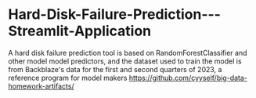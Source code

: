 # Hard-Disk-Failure-Prediction---Streamlit-Application
A hard disk failure prediction tool is based on RandomForestClassifier and other model model predictors, and the dataset used to train the model is from Backblaze's data for the first and second quarters of 2023, a reference program for model makers https://github.com/cyyself/big-data-homework-artifacts/
